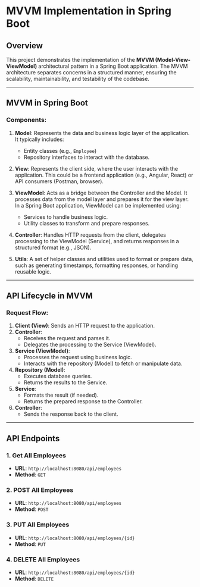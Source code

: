 # MVVM Implementation in Spring Boot

## Overview
This project demonstrates the implementation of the **MVVM (Model-View-ViewModel)** architectural pattern in a Spring Boot application. The MVVM architecture separates concerns in a structured manner, ensuring the scalability, maintainability, and testability of the codebase.

---

## MVVM in Spring Boot

### Components:
1. **Model**: Represents the data and business logic layer of the application. It typically includes:
   - Entity classes (e.g., `Employee`)
   - Repository interfaces to interact with the database.

2. **View**: Represents the client side, where the user interacts with the application. This could be a frontend application (e.g., Angular, React) or API consumers (Postman, browser).

3. **ViewModel**: Acts as a bridge between the Controller and the Model. It processes data from the model layer and prepares it for the view layer. In a Spring Boot application, ViewModel can be implemented using:
   - Services to handle business logic.
   - Utility classes to transform and prepare responses.

4. **Controller**: Handles HTTP requests from the client, delegates processing to the ViewModel (Service), and returns responses in a structured format (e.g., JSON).

5. **Utils**: A set of helper classes and utilities used to format or prepare data, such as generating timestamps, formatting responses, or handling reusable logic.

---

## API Lifecycle in MVVM

### Request Flow:
1. **Client (View)**: Sends an HTTP request to the application.
2. **Controller**:
   - Receives the request and parses it.
   - Delegates the processing to the Service (ViewModel).
3. **Service (ViewModel)**:
   - Processes the request using business logic.
   - Interacts with the repository (Model) to fetch or manipulate data.
4. **Repository (Model)**:
   - Executes database queries.
   - Returns the results to the Service.
5. **Service**:
   - Formats the result (if needed).
   - Returns the prepared response to the Controller.
6. **Controller**:
   - Sends the response back to the client.

---

## API Endpoints

### 1. **Get All Employees**
- **URL**: `http://localhost:8080/api/employees`
- **Method**: `GET`
### 2. **POST All Employees**
- **URL**: `http://localhost:8080/api/employees`
- **Method**: `POST`
### 3. **PUT All Employees**
- **URL**: `http://localhost:8080/api/employees/{id}`
- **Method**: `PUT`
### 4. **DELETE All Employees**
- **URL**: `http://localhost:8080/api/employees/{id}`
- **Method**: `DELETE`
